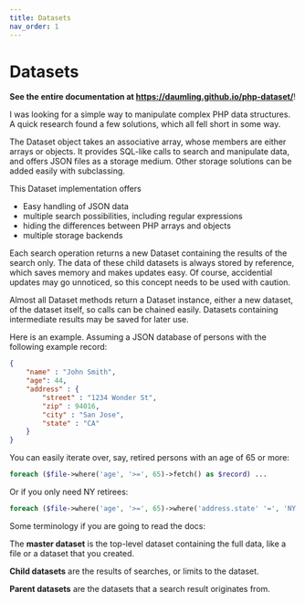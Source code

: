 ```yaml
---
title: Datasets
nav_order: 1
---
```


# Datasets

**See the entire documentation at https://daumling.github.io/php-dataset/**!

I was looking for a simple way to manipulate complex PHP data structures. A quick research found a few solutions, which all fell short in some way.

The Dataset object takes an associative array, whose members are either arrays or objects. It provides SQL-like calls to search and manipulate data, and offers JSON files as a storage medium. Other storage solutions can be added easily with subclassing.

This Dataset implementation offers

  * Easy handling of JSON data
  * multiple search possibilities, including regular expressions
  * hiding the differences between PHP arrays and objects
  * multiple storage backends

Each search operation returns a new Dataset containing the results of the search only. The data of these child datasets is always stored by reference, which saves memory and makes updates easy. Of course, accidential updates may go unnoticed, so this concept needs to be used with caution.

Almost all Dataset methods return a Dataset instance, either a new dataset, of the dataset itself, so calls can be chained easily. Datasets containing intermediate results may be saved for later use.

Here is an example. Assuming a JSON database of persons with the following example record:
```json
{
    "name" : "John Smith",
    "age": 44,
    "address" : {
        "street" : "1234 Wonder St",
        "zip" : 94016,
        "city" : "San Jose",
        "state" : "CA"
    }
}
```
You can easily iterate over, say, retired persons with an age of 65 or more:

```php
foreach ($file->where('age', '>=', 65)->fetch() as $record) ...
```
Or if you only need NY retirees:
```php
foreach ($file->where('age', '>=', 65)->where('address.state' '=', 'NY')->fetch() as $record) ...
```

Some terminology if you are going to read the docs:

The **master dataset** is the top-level dataset containing the full data, like a file or a dataset that you created.

**Child datasets** are the results of searches, or limits to the dataset.

**Parent datasets** are the datasets that a search result originates from.
